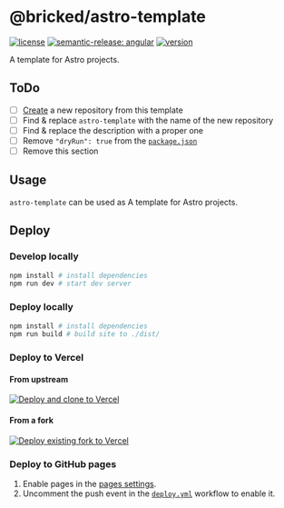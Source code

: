 # @bricked/astro-template

[![license](https://custom-icon-badges.demolab.com/github/license/brckd/astro-template?logo=law)](LICENSE.md)
[![semantic-release: angular](https://img.shields.io/badge/semantic--release-angular-e10079?logo=semantic-release)](https://github.com/semantic-release/semantic-release)
[![version](https://img.shields.io/npm/v/@bricked/astro-template?color=crimson&logo=npm)](https://www.npmjs.com/package/@bricked/astro-template)

A template for Astro projects.

## ToDo

- [ ] [Create](https://github.com/brckd/astro-template/generate) a new repository from this template
- [ ] Find & replace `astro-template` with the name of the new repository
- [ ] Find & replace the description with a proper one
- [ ] Remove `"dryRun": true` from the [`package.json`](./package.json)
- [ ] Remove this section

## Usage

`astro-template` can be used as A template for Astro projects.

## Deploy

### Develop locally

```sh
npm install # install dependencies
npm run dev # start dev server
```

### Deploy locally

```sh
npm install # install dependencies
npm run build # build site to ./dist/
```

### Deploy to Vercel

#### From upstream

[![Deploy and clone to Vercel](https://vercel.com/button)](https://vercel.com/import/project?template=https://github.com/brckd/astro-template)

#### From a fork

[![Deploy existing fork to Vercel](https://vercel.com/button)](https://vercel.com/new/import?s=https://github.com/brckd/astro-template)

### Deploy to GitHub pages

1. Enable pages in the [pages settings](https://github.com/brckd/astro-template/settings/pages).
2. Uncomment the push event in the [`deploy.yml`](./.github/workflows/deploy.yml) workflow to enable it.
